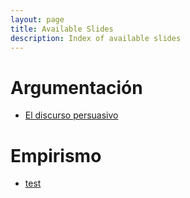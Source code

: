 ```yaml
---
layout: page
title: Available Slides
description: Index of available slides
---
```


# Argumentación
- [El discurso persuasivo](01argumentacion/discurso_persuasivo)

# Empirismo
- [test](02empirismo/test)
